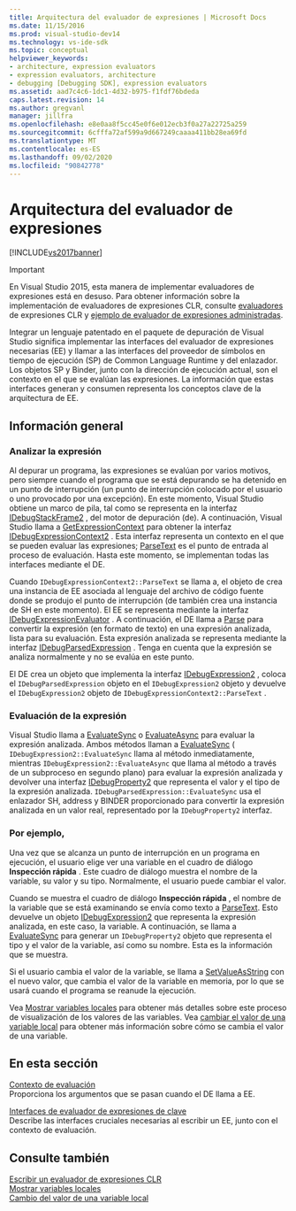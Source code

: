 ```yaml
---
title: Arquitectura del evaluador de expresiones | Microsoft Docs
ms.date: 11/15/2016
ms.prod: visual-studio-dev14
ms.technology: vs-ide-sdk
ms.topic: conceptual
helpviewer_keywords:
- architecture, expression evaluators
- expression evaluators, architecture
- debugging [Debugging SDK], expression evaluators
ms.assetid: aad7c4c6-1dc1-4d32-b975-f1fdf76bdeda
caps.latest.revision: 14
ms.author: gregvanl
manager: jillfra
ms.openlocfilehash: e8e0aa8f5cc45e0f6e012ecb3f0a27a22725a259
ms.sourcegitcommit: 6cfffa72af599a9d667249caaaa411bb28ea69fd
ms.translationtype: MT
ms.contentlocale: es-ES
ms.lasthandoff: 09/02/2020
ms.locfileid: "90842778"
---
```

# <a name="expression-evaluator-architecture"></a>Arquitectura del evaluador de expresiones
[!INCLUDE[vs2017banner](../../includes/vs2017banner.md)]

> [!IMPORTANT]
> En Visual Studio 2015, esta manera de implementar evaluadores de expresiones está en desuso. Para obtener información sobre la implementación de evaluadores de expresiones CLR, consulte [evaluadores](https://github.com/Microsoft/ConcordExtensibilitySamples/wiki/CLR-Expression-Evaluators) de expresiones CLR y [ejemplo de evaluador de expresiones administradas](https://github.com/Microsoft/ConcordExtensibilitySamples/wiki/Managed-Expression-Evaluator-Sample).  
  
 Integrar un lenguaje patentado en el paquete de depuración de Visual Studio significa implementar las interfaces del evaluador de expresiones necesarias (EE) y llamar a las interfaces del proveedor de símbolos en tiempo de ejecución (SP) de Common Language Runtime y del enlazador. Los objetos SP y Binder, junto con la dirección de ejecución actual, son el contexto en el que se evalúan las expresiones. La información que estas interfaces generan y consumen representa los conceptos clave de la arquitectura de EE.  
  
## <a name="overview"></a>Información general  
  
### <a name="parsing-the-expression"></a>Analizar la expresión  
 Al depurar un programa, las expresiones se evalúan por varios motivos, pero siempre cuando el programa que se está depurando se ha detenido en un punto de interrupción (un punto de interrupción colocado por el usuario o uno provocado por una excepción). En este momento, Visual Studio obtiene un marco de pila, tal como se representa en la interfaz [IDebugStackFrame2](../../extensibility/debugger/reference/idebugstackframe2.md) , del motor de depuración (de). A continuación, Visual Studio llama a [GetExpressionContext](../../extensibility/debugger/reference/idebugstackframe2-getexpressioncontext.md) para obtener la interfaz [IDebugExpressionContext2](../../extensibility/debugger/reference/idebugexpressioncontext2.md) . Esta interfaz representa un contexto en el que se pueden evaluar las expresiones; [ParseText](../../extensibility/debugger/reference/idebugexpressioncontext2-parsetext.md) es el punto de entrada al proceso de evaluación. Hasta este momento, se implementan todas las interfaces mediante el DE.  
  
 Cuando `IDebugExpressionContext2::ParseText` se llama a, el objeto de crea una instancia de EE asociada al lenguaje del archivo de código fuente donde se produjo el punto de interrupción (de también crea una instancia de SH en este momento). El EE se representa mediante la interfaz [IDebugExpressionEvaluator](../../extensibility/debugger/reference/idebugexpressionevaluator.md) . A continuación, el DE llama a [Parse](../../extensibility/debugger/reference/idebugexpressionevaluator-parse.md) para convertir la expresión (en formato de texto) en una expresión analizada, lista para su evaluación. Esta expresión analizada se representa mediante la interfaz [IDebugParsedExpression](../../extensibility/debugger/reference/idebugparsedexpression.md) . Tenga en cuenta que la expresión se analiza normalmente y no se evalúa en este punto.  
  
 El DE crea un objeto que implementa la interfaz [IDebugExpression2](../../extensibility/debugger/reference/idebugexpression2.md) , coloca el `IDebugParsedExpression` objeto en el `IDebugExpression2` objeto y devuelve el `IDebugExpression2` objeto de `IDebugExpressionContext2::ParseText` .  
  
### <a name="evaluating-the-expression"></a>Evaluación de la expresión  
 Visual Studio llama a [EvaluateSync](../../extensibility/debugger/reference/idebugexpression2-evaluatesync.md) o [EvaluateAsync](../../extensibility/debugger/reference/idebugexpression2-evaluateasync.md) para evaluar la expresión analizada. Ambos métodos llaman a [EvaluateSync](../../extensibility/debugger/reference/idebugparsedexpression-evaluatesync.md) ( `IDebugExpression2::EvaluateSync` llama al método inmediatamente, mientras `IDebugExpression2::EvaluateAsync` que llama al método a través de un subproceso en segundo plano) para evaluar la expresión analizada y devolver una interfaz [IDebugProperty2](../../extensibility/debugger/reference/idebugproperty2.md) que representa el valor y el tipo de la expresión analizada. `IDebugParsedExpression::EvaluateSync` usa el enlazador SH, address y BINDER proporcionado para convertir la expresión analizada en un valor real, representado por la `IDebugProperty2` interfaz.  
  
### <a name="for-example"></a>Por ejemplo,  
 Una vez que se alcanza un punto de interrupción en un programa en ejecución, el usuario elige ver una variable en el cuadro de diálogo **Inspección rápida** . Este cuadro de diálogo muestra el nombre de la variable, su valor y su tipo. Normalmente, el usuario puede cambiar el valor.  
  
 Cuando se muestra el cuadro de diálogo **Inspección rápida** , el nombre de la variable que se está examinando se envía como texto a [ParseText](../../extensibility/debugger/reference/idebugexpressioncontext2-parsetext.md). Esto devuelve un objeto [IDebugExpression2](../../extensibility/debugger/reference/idebugexpression2.md) que representa la expresión analizada, en este caso, la variable. A continuación, se llama a [EvaluateSync](../../extensibility/debugger/reference/idebugexpression2-evaluatesync.md) para generar un `IDebugProperty2` objeto que representa el tipo y el valor de la variable, así como su nombre. Esta es la información que se muestra.  
  
 Si el usuario cambia el valor de la variable, se llama a [SetValueAsString](../../extensibility/debugger/reference/idebugproperty2-setvalueasstring.md) con el nuevo valor, que cambia el valor de la variable en memoria, por lo que se usará cuando el programa se reanude la ejecución.  
  
 Vea [Mostrar variables locales](../../extensibility/debugger/displaying-locals.md) para obtener más detalles sobre este proceso de visualización de los valores de las variables. Vea [cambiar el valor de una variable local](../../extensibility/debugger/changing-the-value-of-a-local.md) para obtener más información sobre cómo se cambia el valor de una variable.  
  
## <a name="in-this-section"></a>En esta sección  
 [Contexto de evaluación](../../extensibility/debugger/evaluation-context.md)  
 Proporciona los argumentos que se pasan cuando el DE llama a EE.  
  
 [Interfaces de evaluador de expresiones de clave](../../extensibility/debugger/key-expression-evaluator-interfaces.md)  
 Describe las interfaces cruciales necesarias al escribir un EE, junto con el contexto de evaluación.  
  
## <a name="see-also"></a>Consulte también  
 [Escribir un evaluador de expresiones CLR](../../extensibility/debugger/writing-a-common-language-runtime-expression-evaluator.md)   
 [Mostrar variables locales](../../extensibility/debugger/displaying-locals.md)   
 [Cambio del valor de una variable local](../../extensibility/debugger/changing-the-value-of-a-local.md)
